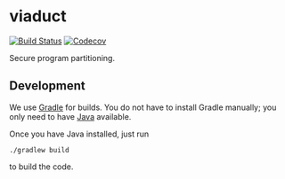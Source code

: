 # viaduct

[![Build Status](https://travis-ci.com/apl-cornell/viaduct.svg?branch=master)](https://travis-ci.com/apl-cornell/viaduct)
[![Codecov](https://codecov.io/gh/apl-cornell/viaduct/branch/master/graph/badge.svg)](https://codecov.io/gh/apl-cornell/viaduct)

Secure program partitioning.

## Development

We use [Gradle](https://gradle.org/) for builds.
You do not have to install Gradle manually; you only need to have
[Java](https://www.oracle.com/technetwork/java/javase/downloads/index.html) available.

Once you have Java installed, just run

```
./gradlew build
```

to build the code.
